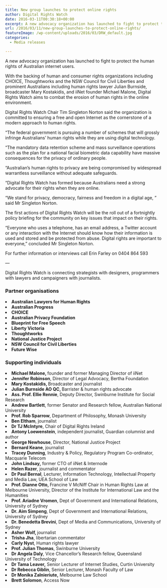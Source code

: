 ```yaml
---
title: New group launches to protect online rights
author: Digital Rights Watch
date: 2016-03-11T00:30:18+00:00
excerpt: A new advocacy organization has launched to fight to protect the human rights of Australian internet users.
url: /2016/03/11/new-group-launches-to-protect-online-rights/
featureImage: /wp-content/uploads/2016/03/DRW_default.jpg
categories:
  - Media releases

---
```

A new advocacy organization has launched to fight to protect the human rights of Australian internet users.

With the backing of human and consumer rights organizations including CHOICE, Thoughtworks and the NSW Council for Civil Liberties and prominent Australians including human rights lawyer Julian Burnside, broadcaster Mary Kostakidis, and iiNet founder Michael Malone, Digital Rights Watch aims to combat the erosion of human rights in the online environment.

Digital Rights Watch Chair Tim Singleton Norton said the organization is committed to ensuring a free and open Internet as the cornerstone of a modern approach to human rights.

“The federal government is pursuing a number of schemes that will grossly infringe Australians’ human rights while they are using digital technology.

“The mandatory data retention scheme and mass surveillance operations such as the plan for a national facial biometric data capability have massive consequences for the privacy of ordinary people.

“Australian’s human rights to privacy are being compromised by widespread warrantless surveillance without adequate safeguards.

“Digital Rights Watch has formed because Australians need a strong advocate for their rights when they are online.

“We stand for privacy, democracy, fairness and freedom in a digital age, ” said Mr Singleton Norton.

The first actions of Digital Rights Watch will be the roll out of a fortnightly policy briefing for the community on key issues that impact on their rights.

“Everyone who uses a telephone, has an email address, a Twitter account or any interaction with the Internet should know how their information is used and stored and be protected from abuse. Digital rights are important to everyone,” concluded Mr Singleton Norton.

For further information or interviews call Erin Farley on 0404 864 593

&#8212;

Digital Rights Watch is connecting strategists with designers, programmers with lawyers and campaigners with journalists.

### **Partner organisations**

<li class="p1">
  <b>Australian Lawyers for Human Rights</b>
</li>
<li class="p1">
  <b>Australian Progress</b>
</li>
<li class="p1">
  <b>CHOICE</b>
</li>
<li class="p1">
  <b>Australian Privacy Foundation</b>
</li>
<li class="p1">
  <b>Blueprint for Free Speech</b>
</li>
<li class="p1">
  <b>Liberty Victoria</b>
</li>
<li class="p1">
  <b>Thoughtworks</b>
</li>
<li class="p1">
  <b>National Justice Project</b>
</li>
<li class="p1">
  <b>NSW Council for Civil Liberties</b>
</li>
<li class="p1">
  <b>Future Wise</b>
</li>

### **Supporting individuals**

<li class="p1">
  <b>Michael Malone, </b>founder and former Managing Director of iiNet
</li>
<li class="p1">
  <b>Jennifer Robinson</b>, Director of Legal Advocacy, Bertha Foundation
</li>
<li class="p1">
  <b>Mary Kostakidis, </b>Broadcaster and journalist
</li>
<li class="p1">
  <b>Julian Burnside AO QC, </b>Barrister & human rights advocate
</li>
<li class="p1">
  <b>Ass. Prof. Ellie Rennie</b>, Deputy Director, Swinburne Institute for Social Research
</li>
<li class="p1">
  <b>Andrew Bartlett</b>, former Senator and Research fellow, Australian National University
</li>
<li class="p1">
  <b>Prof. Rob Sparrow</b>, Department of Philosophy, Monash University
</li>
<li class="p1">
  <b>Ben Eltham</b>, journalist
</li>
<li class="p1">
  <b>Dr TJ McIntyre</b>, Chair of Digital Rights Ireland
</li>
<li class="p1">
  <b>Antony Loewenstein</b>, independent journalist, Guardian columnist and author
</li>
<li class="p1">
  <b>George Newhouse</b>, Director, National Justice Project
</li>
<li class="p1">
  <b>Bernard Keane</b>, journalist
</li>
<li class="p1">
  <b>Tracey Dunning</b>, Industry & Policy, Regulatory Program Co-ordinator, Macquarie Telecom
</li>
<li class="p1">
  <b>John Lindsay,</b> former CTO of iiNet & Internode
</li>
<li class="p1">
  <b>Helen Razer</b>, journalist and commentator
</li>
<li class="p1">
  <span class="s1"><b>Dr Paul Bernal</b>, Lecturer, Information Technology, Intellectual Property and Media Law, UEA School of Law</span>
</li>
<li class="p1">
  <b>Prof. Dianne Otto, </b>Francine V McNiff Chair in Human Rights Law at Melbourne University, Director of the Institute for International Law and the Humanities
</li>
<li class="p1">
  <b>Prof. Ariadne Vromen</b>, Dept of Government and International Relations, University of Sydney
</li>
<li class="p1">
  <b>Dr. Aim Simpeng</b>, Dept of Government and International Relations, University of Sydney
</li>
<li class="p1">
  <b>Dr. Benedetta Brevini</b>, Dept of Media and Communications, University of Sydney
</li>
<li class="p1">
  <b>Asher Wolf, </b>journalist
</li>
<li class="p1">
  <b>Trisha Jha</b>, libertarian commentator
</li>
<li class="p1">
  <b>Carly Nyst</b>, Human rights lawyer
</li>
<li class="p1">
  <b>Prof. Julian Thomas</b>, Swinburne University
</li>
<li class="p1">
  <b>Dr Angela Daly</b>, Vice Chancellor&#8217;s Research fellow, Queensland University of Technology
</li>
<li class="p1">
  <b>Dr Tama Leaver,</b> Senior Lecturer of Internet Studies, Curtin University
</li>
<li class="p1">
  <b>Dr Rebecca Giblin</b>, Senior Lecturer, Monash Faculty of Law
</li>
<li class="p1">
  <b>Dr Monika Zalnieriute,</b> Melbourne Law School
</li>
<li class="p1">
  <b>Brett Solomon</b>, Access Now
</li>